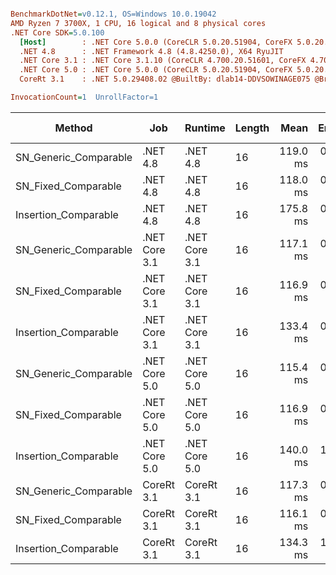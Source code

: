 ``` ini

BenchmarkDotNet=v0.12.1, OS=Windows 10.0.19042
AMD Ryzen 7 3700X, 1 CPU, 16 logical and 8 physical cores
.NET Core SDK=5.0.100
  [Host]        : .NET Core 5.0.0 (CoreCLR 5.0.20.51904, CoreFX 5.0.20.51904), X64 RyuJIT
  .NET 4.8      : .NET Framework 4.8 (4.8.4250.0), X64 RyuJIT
  .NET Core 3.1 : .NET Core 3.1.10 (CoreCLR 4.700.20.51601, CoreFX 4.700.20.51901), X64 RyuJIT
  .NET Core 5.0 : .NET Core 5.0.0 (CoreCLR 5.0.20.51904, CoreFX 5.0.20.51904), X64 RyuJIT
  CoreRt 3.1    : .NET 5.0.29408.02 @BuiltBy: dlab14-DDVSOWINAGE075 @Branch: master @Commit: 4ce1c21ac0d4d1a3b7f7a548214966f69ac9f199, X64 AOT

InvocationCount=1  UnrollFactor=1  

```
|                Method |           Job |       Runtime | Length |     Mean |   Error |  StdDev | Gen 0 | Gen 1 | Gen 2 | Allocated |
|---------------------- |-------------- |-------------- |------- |---------:|--------:|--------:|------:|------:|------:|----------:|
| SN_Generic_Comparable |      .NET 4.8 |      .NET 4.8 |     16 | 119.0 ms | 0.66 ms | 0.62 ms |     - |     - |     - |         - |
|   SN_Fixed_Comparable |      .NET 4.8 |      .NET 4.8 |     16 | 118.0 ms | 0.86 ms | 0.80 ms |     - |     - |     - |         - |
|  Insertion_Comparable |      .NET 4.8 |      .NET 4.8 |     16 | 175.8 ms | 0.32 ms | 0.28 ms |     - |     - |     - |         - |
| SN_Generic_Comparable | .NET Core 3.1 | .NET Core 3.1 |     16 | 117.1 ms | 0.35 ms | 0.33 ms |     - |     - |     - |         - |
|   SN_Fixed_Comparable | .NET Core 3.1 | .NET Core 3.1 |     16 | 116.9 ms | 0.50 ms | 0.47 ms |     - |     - |     - |         - |
|  Insertion_Comparable | .NET Core 3.1 | .NET Core 3.1 |     16 | 133.4 ms | 0.45 ms | 0.42 ms |     - |     - |     - |         - |
| SN_Generic_Comparable | .NET Core 5.0 | .NET Core 5.0 |     16 | 115.4 ms | 0.32 ms | 0.30 ms |     - |     - |     - |         - |
|   SN_Fixed_Comparable | .NET Core 5.0 | .NET Core 5.0 |     16 | 116.9 ms | 0.61 ms | 0.57 ms |     - |     - |     - |         - |
|  Insertion_Comparable | .NET Core 5.0 | .NET Core 5.0 |     16 | 140.0 ms | 1.47 ms | 1.37 ms |     - |     - |     - |         - |
| SN_Generic_Comparable |    CoreRt 3.1 |    CoreRt 3.1 |     16 | 117.3 ms | 0.18 ms | 0.14 ms |     - |     - |     - |         - |
|   SN_Fixed_Comparable |    CoreRt 3.1 |    CoreRt 3.1 |     16 | 116.1 ms | 0.17 ms | 0.13 ms |     - |     - |     - |         - |
|  Insertion_Comparable |    CoreRt 3.1 |    CoreRt 3.1 |     16 | 134.3 ms | 1.63 ms | 1.36 ms |     - |     - |     - |         - |
